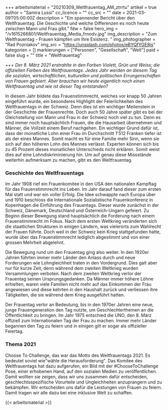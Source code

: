 +++
arbeitsmaterial = "20210309_Weltfrauentag_AM_ztrrtu"
artikel = true
author = "Samira Lussi"
cc_licence = ""
cc_src = ""
date = 2021-03-09T05:00:00Z
description = "Ein spannender Bericht über den Weltfrauentag. Die Geschichte und welche Differenzen es noch heute zwischen Mann und Frau gibt."
fdw = false
hero_img = "/v1615266801/Weltfrauentag_Media_frnodv.jpg"
img_description = "Zum Weltfrauentag - Frauen kämpfen um Ihre Existenz. "
img_photographer = "Rad Pozniakov"
img_src = "https://unsplash.com/photos/eBYQfYGE8js"
kategorien = []
markierungen = ["Personen", "Gesellschaft", "Welt"]
paid = false
slug = ""
title = "Weltfrauentag"

+++
_Der 8. März 2021 erstrahlte in den Farben Violett, Grün und Weiss; die offiziellen Farben des Weltfrauentags. Jedes Jahr werden an diesem Tag die sozialen, wirtschaftlichen, kulturellen und politischen Errungenschaften von Frauen gefeiert. Aber brauchen wir heute eigentlich noch einen Weltfrauentag und wie ist dieser Tag entstanden?_

In diesem Jahr bildete das Frauenstimmrecht, welches vor knapp 50 Jahren eingeführt wurde, ein besonderes Highlight der Feierlichkeiten des Weltfrauentags in der Schweiz. Denn dies ist ein wichtiger Meilenstein in der Geschichte der Frauenrechte. Doch auch 50 Jahre später gibt es bei der Gleichstellung von Mann und Frau in der Schweiz noch viel zu tun. Denn es sind immer noch hauptsächlich Frauen, die die Hausarbeit übernehmen und Männer, die Vollzeit einem Beruf nachgehen. Ein wichtiger Grund dafür ist, dass der monatliche Lohn einer Frau im Durchschnitt 1'512 Franken tiefer ist als der eines Mannes. Somit macht es für eine Familie mehr Sinn, wenn sie sich auf den höheren Lohn des Mannes verlässt. Experten können sich bis zu 45 Prozent dieses monatlichen Unterschieds nicht erklären. Somit weist dies auf eine Lohndiskriminierung hin. Um auf genau diese Missstände weiterhin aufmerksam zu machen, gibt es den Weltfrauentag.

### Geschichte des Weltfrauentags

Im Jahr 1908 rief ein Frauenkomitee in den USA den nationalen Kampftag für das Frauenstimmrecht ins Leben. Im Jahr darauf fand dieser zum ersten Mal statt und war ein voller Erfolg. Die Idee schwappte nach Europa über und 1910 beschloss die Internationale Sozialistische Frauenkonferenz in Kopenhagen die Einführung des Frauentags. Dieser wurde zunächst in der Schweiz, Dänemark, Deutschland und Österreich-Ungarn gefeiert. Zu Beginn dieser Bewegung stand hauptsächlich die Forderung nach einem Frauenstimmrecht im Fokus. Nach dem ersten Weltkrieg veränderten sich die staatlichen Strukturen in einigen Ländern, was vielerorts zum Wahlrecht der Frauen führte. Doch weil in der Schweiz kein Krieg stattgefunden hatte, wurde über das Frauenstimmrecht lediglich abgestimmt und von einer grossen Mehrheit abgelehnt.

Die Bewegung rund um den Frauentag ging also weiter. In den 1920er Jahren führten immer mehr Länder den Anlass durch und neue Forderungen wie Lohngleichheit traten in den Vordergrund. Dies galt aber nur für kurze Zeit, denn während dem zweiten Weltkrieg wurden Versammlungen verboten. Nach dem zweiten Weltkrieg verlor der Frauentag seinen Ursprungsgedanken. Da Männer immer höhere Löhne erhielten, waren viele Familien nicht mehr auf das Einkommen der Frau angewiesen und diese kehrten in den Haushalt zurück und verliessen ihre Tätigkeiten, die sie während dem Krieg ausgeführt hatten.

Der Frauentag verlor an Bedeutung, bis in den 1970er Jahren eine neue, junge Frauengeneration den Tag nutzte, um Geschlechterthemen an die Öffentlichkeit zu bringen. Im Jahr 1975 entschied die UNO, den 8. März offiziell zum Internationalen Tag der Frau zu machen. Immer mehr Länder begannen den Tag zu feiern und in einigen gilt er sogar als offizieller Feiertag.

### Thema 2021

Choose To Challenge, das war das Motto des Weltfrauentags 2021. Es bedeutet soviel wie"wähle die Herausforderung". Das Komitee des Weltfrauentags hat dazu aufgerufen, ein Bild mit der #ChooseToChallenge Pose, einer erhobenen Hand, auf den sozialen Medien zu veröffentlichen. Damit wollten sie zeigen, dass wir uns zusammen dafür entscheiden, geschlechtsspezifische Vorurteile und Ungleichheiten anzuprangern und zu bekämpfen. Wir entscheiden uns dafür die Leistungen von Frauen zu feiern. Damit tragen wir alle dazu bei eine inklusive Welt zu schaffen.




{{< arbeitsmaterial >}}

